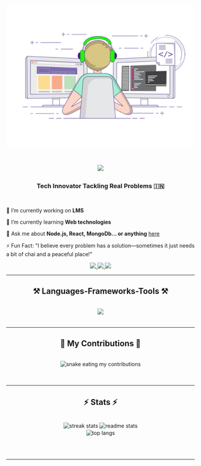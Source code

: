 <img align="center" src="assests/imagiing.gif" />

<h1 align="center">
    <img src="https://readme-typing-svg.herokuapp.com/?font=Righteous&size=35&center=true&vCenter=true&width=500&height=70&duration=4000&lines=Hi+There!+👋;+I'm+Kishlay!;" />
</h1>

<h3 align="center">Tech Innovator Tackling Real Problems 🇮🇳</h3>

<br/>

<div align="center">
  <div align="left">
    <p>🔭 I’m currently working on <b>LMS</b></p>
  </div>
  <div align="left">
    <p>🌱 I’m currently learning <b>Web technologies</b></p>
  </div>
  <div align="left">
    <p>💬 Ask me about <b>Node.js, React, MongoDb... or anything</b> <a href="https://github.com/kishlay-kumar7/kishlay-kumar7/issues">here</a></p>
  </div>
  <div align="left">
    <p>⚡ Fun Fact: "I believe every problem has a solution—sometimes it just needs a bit of chai and a peaceful place!"</p>
  </div>
</div>

<div align="center"> 
  <a href="mailto:kishlay141@gmail.com">
    <img src="https://img.shields.io/badge/Gmail-333333?style=for-the-badge&logo=gmail&logoColor=red" />
  </a>
  <a href="https://linkedin.com/in/kishlaykumar1" target="_blank">
    <img src="https://img.shields.io/badge/LinkedIn-0077B5?style=for-the-badge&logo=linkedin&logoColor=white" target="_blank" />
  </a>
  <a href="https://kishlay-kumar7.github.io" target="_blank">
     <img src="https://img.shields.io/badge/Portfolio-FF5722?style=for-the-badge&logo=todoist&logoColor=white" target="_blank" />
  </a>
</div>

<hr/>

<h2 align="center">⚒️ Languages-Frameworks-Tools ⚒️</h2>
<br/>
<div align="center">
    <img src="https://skillicons.dev/icons?i=javascript,cpp,python,c,nodejs,react,express,mongodb,mysql,github,git,figma,tailwind,bootstrap,vscode" />
</div>

<br/>
<hr/>

<div align="center">
  <h2>🐍 My Contributions 🐍</h2>
  <br>
  <!-- Animated snake GIF -->
  <img alt="snake eating my contributions" src="https://raw.githubusercontent.com/kishlay-kumar7/kishlay-kumar7/output/github-contribution-grid-snake.svg" />
  <br/><br/><br/>
</div>

<hr/>

<h2 align="center">⚡ Stats ⚡</h2>
<br>
<div align=center>
  <img width=390 src="https://github-readme-streak-stats.herokuapp.com/?user=kishlay-kumar7&count_private=true&theme=react&border_radius=10" alt="streak stats"/>
  <img width=390 src="https://github-readme-stats.vercel.app/api?username=kishlay-kumar7&count_private=true&show_icons=true&theme=react&rank_icon=github&border_radius=10" alt="readme stats" />
  <br/>
  <img width=325 align="center" src="https://github-readme-stats.vercel.app/api/top-langs/?username=kishlay-kumar7&hide=HTML&langs_count=8&layout=compact&theme=react&border_radius=10&size_weight=0.5&count_weight=0.5&exclude_repo=github-readme-stats" alt="top langs" />
</div>

<br/><br/>

<hr/>

<br/>
